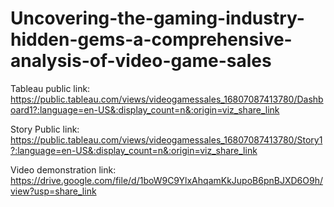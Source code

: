 # Uncovering-the-gaming-industry-hidden-gems-a-comprehensive-analysis-of-video-game-sales

Tableau public link: https://public.tableau.com/views/videogamessales_16807087413780/Dashboard1?:language=en-US&:display_count=n&:origin=viz_share_link

Story Public link:  https://public.tableau.com/views/videogamessales_16807087413780/Story1?:language=en-US&:display_count=n&:origin=viz_share_link

Video demonstration link:  https://drive.google.com/file/d/1boW9C9YlxAhqamKkJupoB6pnBJXD6O9h/view?usp=share_link

